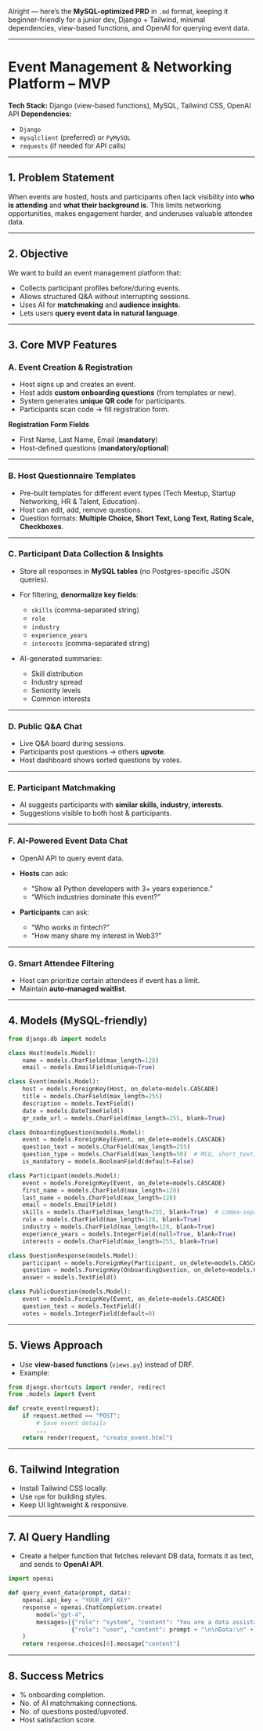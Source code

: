 Alright — here’s the **MySQL-optimized PRD** in `.md` format, keeping it beginner-friendly for a junior dev, Django + Tailwind, minimal dependencies, view-based functions, and OpenAI for querying event data.

---

# **Event Management & Networking Platform – MVP**

**Tech Stack:** Django (view-based functions), MySQL, Tailwind CSS, OpenAI API
**Dependencies:**

* `Django`
* `mysqlclient` (preferred) or `PyMySQL`
* `requests` (if needed for API calls)

---

## **1. Problem Statement**

When events are hosted, hosts and participants often lack visibility into **who is attending** and **what their background is**.
This limits networking opportunities, makes engagement harder, and underuses valuable attendee data.

---

## **2. Objective**

We want to build an event management platform that:

* Collects participant profiles before/during events.
* Allows structured Q\&A without interrupting sessions.
* Uses AI for **matchmaking** and **audience insights**.
* Lets users **query event data in natural language**.

---

## **3. Core MVP Features**

### **A. Event Creation & Registration**

* Host signs up and creates an event.
* Host adds **custom onboarding questions** (from templates or new).
* System generates **unique QR code** for participants.
* Participants scan code → fill registration form.

**Registration Form Fields**

* First Name, Last Name, Email (**mandatory**)
* Host-defined questions (**mandatory/optional**)

---

### **B. Host Questionnaire Templates**

* Pre-built templates for different event types (Tech Meetup, Startup Networking, HR & Talent, Education).
* Host can edit, add, remove questions.
* Question formats: **Multiple Choice, Short Text, Long Text, Rating Scale, Checkboxes**.

---

### **C. Participant Data Collection & Insights**

* Store all responses in **MySQL tables** (no Postgres-specific JSON queries).
* For filtering, **denormalize key fields**:

  * `skills` (comma-separated string)
  * `role`
  * `industry`
  * `experience_years`
  * `interests` (comma-separated string)
* AI-generated summaries:

  * Skill distribution
  * Industry spread
  * Seniority levels
  * Common interests

---

### **D. Public Q\&A Chat**

* Live Q\&A board during sessions.
* Participants post questions → others **upvote**.
* Host dashboard shows sorted questions by votes.

---

### **E. Participant Matchmaking**

* AI suggests participants with **similar skills, industry, interests**.
* Suggestions visible to both host & participants.

---

### **F. AI-Powered Event Data Chat**

* OpenAI API to query event data.
* **Hosts** can ask:

  * “Show all Python developers with 3+ years experience.”
  * “Which industries dominate this event?”
* **Participants** can ask:

  * “Who works in fintech?”
  * “How many share my interest in Web3?”

---

### **G. Smart Attendee Filtering**

* Host can prioritize certain attendees if event has a limit.
* Maintain **auto-managed waitlist**.

---

## **4. Models (MySQL-friendly)**

```python
from django.db import models

class Host(models.Model):
    name = models.CharField(max_length=128)
    email = models.EmailField(unique=True)

class Event(models.Model):
    host = models.ForeignKey(Host, on_delete=models.CASCADE)
    title = models.CharField(max_length=255)
    description = models.TextField()
    date = models.DateTimeField()
    qr_code_url = models.CharField(max_length=255, blank=True)

class OnboardingQuestion(models.Model):
    event = models.ForeignKey(Event, on_delete=models.CASCADE)
    question_text = models.CharField(max_length=255)
    question_type = models.CharField(max_length=50)  # MCQ, short_text, etc.
    is_mandatory = models.BooleanField(default=False)

class Participant(models.Model):
    event = models.ForeignKey(Event, on_delete=models.CASCADE)
    first_name = models.CharField(max_length=128)
    last_name = models.CharField(max_length=128)
    email = models.EmailField()
    skills = models.CharField(max_length=255, blank=True)  # comma-separated
    role = models.CharField(max_length=128, blank=True)
    industry = models.CharField(max_length=128, blank=True)
    experience_years = models.IntegerField(null=True, blank=True)
    interests = models.CharField(max_length=255, blank=True)

class QuestionResponse(models.Model):
    participant = models.ForeignKey(Participant, on_delete=models.CASCADE)
    question = models.ForeignKey(OnboardingQuestion, on_delete=models.CASCADE)
    answer = models.TextField()

class PublicQuestion(models.Model):
    event = models.ForeignKey(Event, on_delete=models.CASCADE)
    question_text = models.TextField()
    votes = models.IntegerField(default=0)
```

---

## **5. Views Approach**

* Use **view-based functions** (`views.py`) instead of DRF.
* Example:

```python
from django.shortcuts import render, redirect
from .models import Event

def create_event(request):
    if request.method == "POST":
        # Save event details
        ...
    return render(request, "create_event.html")
```

---

## **6. Tailwind Integration**

* Install Tailwind CSS locally.
* Use `npm` for building styles.
* Keep UI lightweight & responsive.

---

## **7. AI Query Handling**

* Create a helper function that fetches relevant DB data, formats it as text, and sends to **OpenAI API**.

```python
import openai

def query_event_data(prompt, data):
    openai.api_key = "YOUR_API_KEY"
    response = openai.ChatCompletion.create(
        model="gpt-4",
        messages=[{"role": "system", "content": "You are a data assistant."},
                  {"role": "user", "content": prompt + "\n\nData:\n" + data}]
    )
    return response.choices[0].message["content"]
```

---

## **8. Success Metrics**

* % onboarding completion.
* No. of AI matchmaking connections.
* No. of questions posted/upvoted.
* Host satisfaction score.
